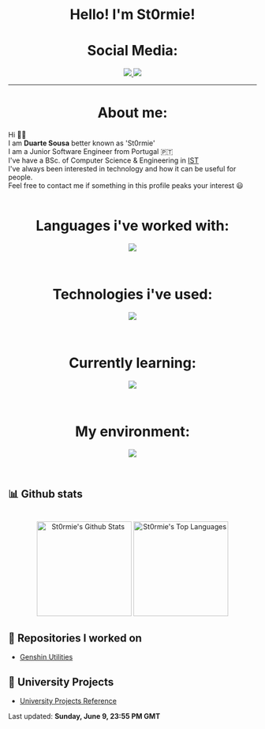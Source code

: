 <h1 align="center"> Hello! I'm St0rmie! </h1>

<!-- Socials section -->
<h1 align="center"> Social Media: </h1>
  <p align="center">
    <a href="https://www.linkedin.com/in/duarte-b-sousa">
      <img src="https://img.shields.io/badge/linkedin-7cebf5?&style=for-the-badge&logo=linkedin&logoColor=black">
    </a>
    <a href="mailto:duartebritosousa@hotmail.com">
      <img src="https://img.shields.io/badge/SEND%20MAIL-7cebf5?&style=for-the-badge&logo=MAIL.RU&logoColor=black">
    </a>
  </p>
</h1>

<hr>

<!-- Description about me -->
<h1 align="center"> About me: </h1>

Hi 🙋‍♂️ <br />
I am <b>Duarte Sousa</b> better known as 'St0rmie' <br />
I am a Junior Software Engineer from Portugal 🇵🇹 <br />
I've have a BSc. of Computer Science & Engineering in <a href="https://tecnico.ulisboa.pt"> IST </a> <br />
I've always been interested in technology and how it can be useful for people. <br />
Feel free to contact me if something in this profile peaks your interest 😃
<br/><br/> 

<!-- languages and technology -->
<h1 align="center"> Languages i've worked with: </h1>
<p align="center">
  <img src="https://skillicons.dev/icons?i=c,cpp,py,java,html" />
</p>
<br>

<h1 align="center"> Technologies i've used: </h1>
<p align="center">
  <img src="https://skillicons.dev/icons?i=git,docker,cypress,maven,nodejs,postgres,threejs,vue" />
</p>
<br>

<h1 align="center"> Currently learning: </h1>
<p align="center">
  <img src="https://skillicons.dev/icons?i=fastapi,js,svelte,tailwind,terraform" />
</p>
<br>

<h1 align="center"> My environment:</h1>
<p align="center">
  <img src="https://skillicons.dev/icons?i=linux,ubuntu,windows,vscode" />
</p>
<br>

<!-- GitHub stats section -->

## 📊 Github stats

<!-- Bassed on: https://github.com/anuraghazra/github-readme-stats -->
<p align="center">
  <br/>
  <a href="https://github.com/anuraghazra/github-readme-stats"><img alt="St0rmie's Github Stats" src="https://github-readme-stats.vercel.app/api/?username=St0rmie&show_icons=true&count_private=true&theme=react&bg_color=1F222E&title_color=7cebf5&icon_color=2d7de4&show_icons=true&border_color=7cebf5&border_radius=10" height="192px"/></a>
  <a href="https://github.com/anuraghazra/github-readme-stats"><img alt="St0rmie's Top Languages" src="https://github-readme-stats.vercel.app/api/top-langs/?username=St0rmie&langs_count=8&layout=compact&theme=react&bg_color=1F222E&title_color=7cebf5&icon_color=2d7de4&show_icons=true&border_color=7cebf5&border_radius=10" height="192px"/></a>
  <br/>
</p>

<!-- Repositories i worked on -->

## 📘 Repositories I worked on
<ul>
  <li><a href="https://github.com/carlosfelgueiras/genshin-utilities"> Genshin Utilities<a/></li>
</ul>

<!-- University Projects Reference -->

## 📗 University Projects
<ul>
  <li><a href="https://github.com/St0rmie/st0rmie/blob/main/IST.md"> University Projects Reference<a/></li>
</ul>

<!-- last refresh of readme section -->

Last updated: <b>Sunday, June 9, 23:55 PM GMT</b>
